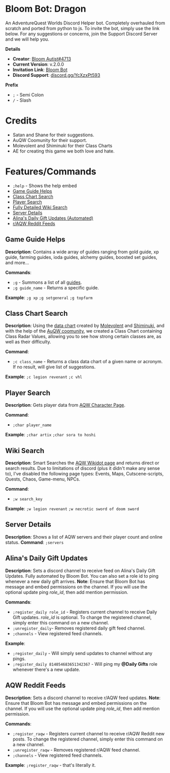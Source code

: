 # Bloom Bot: Dragon

An AdventureQuest Worlds Discord Helper bot. Completely overhauled from scratch and ported from python to js. To invite the bot, simply use the link below. For any suggestions or concerns, join the Support Discord Server and we will help you.

**Details**
- **Creator**: [Bloom Autist#4713](https://twitter.com/BloomAutist47)
- **Current Version**: v.2.0.0
- **Invitation Link**: [Bloom Bot](https://discord.com/api/oauth2/authorize?client_id=799639690176495637&permissions=268749888&scope=bot)
- **Discord Support**: [discord.gg/YcXzxPt593](https://discord.gg/YcXzxPt593)

**Prefix**
 - ` ; ` - Semi Colon
 - ` / ` - Slash

# Credits
- Satan and Shane for their suggestions.
- AuQW Coomunity for their support.
- Molevolent and Shiminuki for their Class Charts
- AE for creating this game we both love and hate.
# Features/Commands
 - `;help` - Shows the help embed
 - [Game Guide Helps](#game-guide-helps)
 - [Class Chart Search](#class-chart-search)
 - [Player Search](#player-search)
 - [Fully Detailed Wiki Search](#wiki-search)
 - [Server Details](#server-details)
 - [Alina's Daily Gift Updates (Automated)](#alinas-daily-gift-updates)
 - [r/AQW Reddit Feeds](#aqw-reddit-feeds)

## Game Guide Helps
**Description**: Contains a wide array of guides ranging from gold guide, xp guide, farming guides, ioda guides, alchemy guides, boosted set guides, and more...

**Commands**:
- `;g` - Summons a list of all [guides](https://github.com/BloomAutist47/bloom-bot-dragon/blob/main/data/guides.json).
- `;g guide_name` - Returns a specific guide. 

**Example**:
`;g xp`
`;g setgeneral`
`;g topfarm`

## Class Chart Search
**Description**: Using the [data chart](https://docs.google.com/spreadsheets/d/1Ywl9GcfySXodGA_MtqU4YMEQaGmr4eMAozrM4r00KwI/edit?usp=sharing) created by [Molevolent](https://twitter.com/molevolent) and [Shiminuki](https://www.youtube.com/channel/UCyQ5AocDVVDznIslRuGUS3g), and with the help of the [AuQW coomunity](https://auqw.tk/), we created a Class Chart containing Class Radar Values, allowing you to see how strong certain classes are, as well as their difficulty.

**Command**: 
- `;c class_name` - Returns a class data chart of a given name or acronym. If no result, will give list of suggestions.

**Example**:
`;c legion revenant`
`;c vhl`

## Player Search
**Description**:  Gets player data from [AQW Character Page](https://account.aq.com/CharPage?).

**Command**: 
- `;char player_name`

**Example**:
`;char artix`
`;char sora to hoshi`

## Wiki Search
**Description**:  Smart Searches the [AQW Wikidot page](http://aqwwiki.wikidot.com/) and returns direct or search results. Due to limitations of discord (plus it didn't make any sense to), I've disabled the following page types: Events, Maps, Cutscene-scripts, Quests, Chaos, Game-menu, NPCs.

**Command**: 
- `;w search_key`

**Example**:
`;w legion revenant`
`;w necrotic sword of doom sword`

## Server Details
**Description**:  Shows a list of AQW servers and their player count and online status.
**Command**: 
`;servers`



## Alina's Daily Gift Updates
**Description**:  Sets a discord channel to receive feed on Alina's Daily Gift Updates. Fully automated by Bloom Bot. You can also set a role id to ping whenever a new daily gift arrives.
**Note**: Ensure that Bloom Bot has message and embed permissions on the channel. If you will use the optional update ping *role_id*, then add mention permission.

**Commands**: 
- `;register_daily role_id` - Registers current channel to receive Daily Gift updates. *role\_id* is optional. To change the registered channel, simply enter this command on a new channel. 
- `;unregister_daily`- Removes registered daily gift feed channel.
- `;channels` - View registered feed channels.

**Example**:
- `;register_daily` - Will simply send updates to channel without any pings.
- `;register_daily 814054683651342367` - Will ping my **@Daily Gifts** role whenever there's a new update.

## AQW Reddit Feeds
**Description**:  Sets a discord channel to receive r/AQW feed updates.
**Note**: Ensure that Bloom Bot has message and embed permissions on the channel. If you will use the optional update ping *role_id*, then add mention permission.

**Commands**: 
- `;register_raqw` - Registers current channel to receive r/AQW Reddit new posts. To change the registered channel, simply enter this command on a new channel. 
- `;unregister_raqw` - Removes registered r/AQW feed channel.
- `;channels` - View registered feed channels.

**Example**:
`;register_raqw` - that's literally it.

